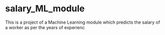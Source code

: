 # salary_ML_module
This is a project of a Machine Learning module which predicts the salary of a worker as per the years of experienc
